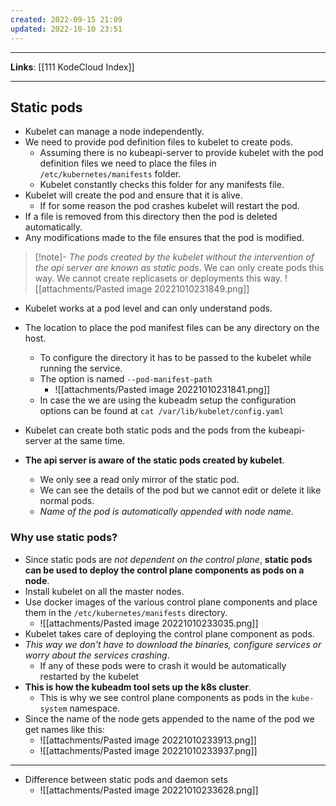 ```yaml
---
created: 2022-09-15 21:09
updated: 2022-10-10 23:51
---
```

---
**Links**: [[111 KodeCloud Index]]

---
## Static pods
- Kubelet can manage a node independently.
- We need to provide pod definition files to kubelet to create pods.
	- Assuming there is no kubeapi-server to provide kubelet with the pod definition files we need to place the files in `/etc/kubernetes/manifests` folder.
	- Kubelet constantly checks this folder for any manifests file.
- Kubelet will create the pod and ensure that it is alive. 
	- If for some reason the pod crashes kubelet will restart the pod.
- If a file is removed from this directory then the pod is deleted automatically.
- Any modifications made to the file ensures that the pod is modified.

> [!note]- *The pods created by the kubelet without the intervention of the api server are known as static pods*.
> We can only create pods this way. 
> We cannot create replicasets or deployments this way.
> ![[attachments/Pasted image 20221010231849.png]]

- Kubelet works at a pod level and can only understand pods.
- The location to place the pod manifest files can be any directory on the host. 
	- To configure the directory it has to be passed to the kubelet while running the service.
	- The option is named `--pod-manifest-path`
		- ![[attachments/Pasted image 20221010231841.png]]
	- In case the we are using the kubeadm setup the configuration options can be found at `cat /var/lib/kubelet/config.yaml`

- Kubelet can create both static pods and the pods from the kubeapi-server at the same time.
- **The api server is aware of the static pods created by kubelet**.
	- We only see a read only mirror of the static pod.
	- We can see the details of the pod but we cannot edit or delete it like normal pods.
	- *Name of the pod is automatically appended with node name*.

 ### Why use static pods?
 - Since static pods are *not dependent on the control plane*, **static pods can be used to deploy  the control plane components as pods on a node**.
- Install kubelet on all the master nodes.
- Use docker images of the various control plane components and place them in the `/etc/kubernetes/manifests` directory.
	- ![[attachments/Pasted image 20221010233035.png]]
- Kubelet takes care of deploying the control plane component as pods.
- *This way we don't have to download the binaries, configure services or worry about the services crashing*.
	- If any of these pods were to crash it would be automatically restarted by the kubelet
- **This is how the kubeadm tool sets up the k8s cluster**.
	- This is why we see control plane components as pods in the `kube-system` namespace.
- Since the name of the node gets appended to the name of the pod we get names like this:
	- ![[attachments/Pasted image 20221010233913.png]]
	- ![[attachments/Pasted image 20221010233937.png]]

---

- Difference between static pods and daemon sets
	- ![[attachments/Pasted image 20221010233628.png]]